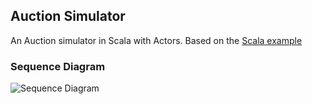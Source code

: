 ## Auction Simulator

An Auction simulator in Scala with Actors.
Based on the [Scala example](https://github.com/scala/scala/blob/master/docs/examples/actors/auction.scala)

### Sequence Diagram
![Sequence Diagram](https://docs.google.com/uc?export=view&id=0B1bFqXN_MsI7NDNEWXhrLVVRaUU)
